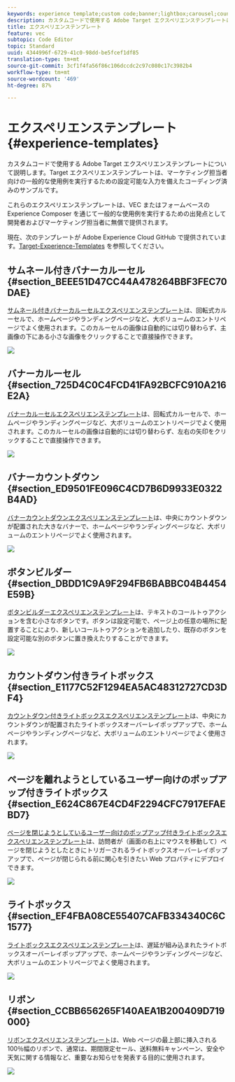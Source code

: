```yaml
---
keywords: experience template;custom code;banner;lightbox;carousel;countdown;ribbon;buttons
description: カスタムコードで使用する Adobe Target エクスペリエンステンプレートについて説明します。Target エクスペリエンステンプレートは、マーケティング担当者向けの一般的な使用例を実行するための設定可能な入力を備えたコーディング済みのサンプルです。
title: エクスペリエンステンプレート
feature: vec
subtopic: Code Editor
topic: Standard
uuid: 4344996f-6729-41c0-98dd-be5fcef1df85
translation-type: tm+mt
source-git-commit: 3cf1f4fa56f86c106dccdc2c97c080c17c3982b4
workflow-type: tm+mt
source-wordcount: '469'
ht-degree: 87%

---
```



# エクスペリエンステンプレート{#experience-templates}

カスタムコードで使用する Adobe Target エクスペリエンステンプレートについて説明します。Target エクスペリエンステンプレートは、マーケティング担当者向けの一般的な使用例を実行するための設定可能な入力を備えたコーディング済みのサンプルです。

これらのエクスペリエンステンプレートは、VEC またはフォームベースの Experience Composer を通じて一般的な使用例を実行するための出発点として開発者およびマーケティング担当者に無償で提供されます。

現在、次のテンプレートが Adobe Experience Cloud GitHub で提供されています。[Target-Experience-Templates](https://github.com/Adobe-Marketing-Cloud/target-experience-templates) を参照してください。

## サムネール付きバナーカルーセル {#section_BEEE51D47CC44A478264BBF3FEC70DAE}

[サムネール付きバナーカルーセルエクスペリエンステンプレート](https://github.com/Adobe-Marketing-Cloud/target-experience-templates/tree/master/banner-carousel-thumbnails)は、回転式カルーセルで、ホームページやランディングページなど、大ボリュームのエントリページでよく使用されます。このカルーセルの画像は自動的には切り替わらず、主画像の下にある小さな画像をクリックすることで直接操作できます。

![](assets/exp-template-banner-carousel-thumbnails.png)

## バナーカルーセル {#section_725D4C0C4FCD41FA92BCFC910A216E2A}

[バナーカルーセルエクスペリエンステンプレート](https://github.com/Adobe-Marketing-Cloud/target-experience-templates/tree/master/banner-carousel)は、回転式カルーセルで、ホームページやランディングページなど、大ボリュームのエントリページでよく使用されます。このカルーセルの画像は自動的には切り替わらず、左右の矢印をクリックすることで直接操作できます。

![](assets/exp-template-banner-carousel.png)

## バナーカウントダウン {#section_ED9501FE096C4CD7B6D9933E0322B4AD}

[バナーカウントダウンエクスペリエンステンプレート](https://github.com/Adobe-Marketing-Cloud/target-experience-templates/tree/master/banner-countdown)は、中央にカウントダウンが配置された大きなバナーで、ホームページやランディングページなど、大ボリュームのエントリページでよく使用されます。

![](assets/exp-template-banner-countdown.png)

## ボタンビルダー {#section_DBDD1C9A9F294FB6BABBC04B4454E59B}

[ボタンビルダーエクスペリエンステンプレート](https://github.com/Adobe-Marketing-Cloud/target-experience-templates/tree/master/button)は、テキストのコールトゥアクションを含む小さなボタンです。ボタンは設定可能で、ページ上の任意の場所に配置することにより、新しいコールトゥアクションを追加したり、既存のボタンを設定可能な別のボタンに置き換えたりすることができます。

![](assets/exp-template-button-builder.png)

## カウントダウン付きライトボックス {#section_E1177C52F1294EA5AC48312727CD3DF4}

[カウントダウン付きライトボックスエクスペリエンステンプレート](https://github.com/Adobe-Marketing-Cloud/target-experience-templates/tree/master/lightbox-countdown)は、中央にカウントダウンが配置されたライトボックスオーバーレイポップアップで、ホームページやランディングページなど、大ボリュームのエントリページでよく使用されます。

![](assets/exp-template-lightbox-countdown.png)

## ページを離れようとしているユーザー向けのポップアップ付きライトボックス {#section_E624C867E4CD4F2294CFC7917EFAEBD7}

[ページを閉じようとしているユーザー向けのポップアップ付きライトボックスエクスペリエンステンプレート](https://github.com/Adobe-Marketing-Cloud/target-experience-templates/tree/master/lightbox-exit-intent)は、訪問者が（画面の右上にマウスを移動して）ページを閉じようとしたときにトリガーされるライトボックスオーバーレイポップアップで、ページが閉じられる前に関心を引きたい Web プロパティにデプロイできます。

![](assets/exp-template-lightbox-exit.png)

## ライトボックス {#section_EF4FBA08CE55407CAFB334340C6C1577}

[ライトボックスエクスペリエンステンプレート](https://github.com/Adobe-Marketing-Cloud/target-experience-templates)は、遅延が組み込まれたライトボックスオーバーレイポップアップで、ホームページやランディングページなど、大ボリュームのエントリページでよく使用されます。

![](assets/exp-template-lightbox.png)

## リボン {#section_CCBB656265F140AEA1B200409D719000}

[リボンエクスペリエンステンプレート](https://github.com/Adobe-Marketing-Cloud/target-experience-templates/tree/master/ribbon)は、Web ページの最上部に挿入される 100％幅のリボンで、通常は、期間限定セール、送料無料キャンペーン、安全や天気に関する情報など、重要なお知らせを発表する目的に使用されます。

![](assets/exp-template-ribbon.png)

